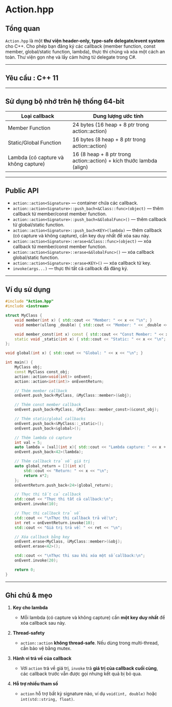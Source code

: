 # Action.hpp

## Tổng quan

`Action.hpp` là một **thư viện header-only, type-safe delegate/event system** cho C++.
Cho phép bạn đăng ký các callback (member function, const member, global/static function, lambda), thực thi chúng và xóa một cách an toàn. Thư viện gọn nhẹ và lấy cảm hứng từ delegate trong C#.

---

## Yêu cầu : C++ 11

---

## Sử dụng bộ nhớ trên hệ thống 64-bit

| Loại callback          | Dung lượng ước tính                                          |
| ---------------------- | ------------------------------------------------------------ |
| Member Function        | 24 bytes (16 heap + 8 ptr trong action::action)                      |
| Static/Global Function | 16 bytes (8 heap + 8 ptr trong action::action)                       |
| Lambda (có capture và không capture)    | 16 (8 heap + 8 ptr trong action::action) + kích thước lambda (align) |

---

## Public API

* `action::action<Signature>` — container chứa các callback.
* `action::action<Signature>::push_bach<&Class::func>(object)` — thêm callback từ member/const member function.
* `action::action<Signature>::push_bach<&GlobalFunc>()` — thêm callback từ global/static function.
* `action::action<Signature>::push_bach<KEY>(lambda)` — thêm callback (có capture và không capture), cần key duy nhất để xóa sau này.
* `action::action<Signature>::erase<&Class::func>(object)` — xóa callback từ member/const member function.
* `action::action<Signature>::erase<&GlobalFunc>()` — xóa callback global/static function.
* `action::action<Signature>::erase<KEY>()` — xóa callback từ key.
* `invoke(args...)` — thực thi tất cả callback đã đăng ký.

---

## Ví dụ sử dụng

```cpp
#include "Action.hpp"
#include <iostream>

struct MyClass {
    void member(int x) { std::cout << "Member: " << x << "\n"; }
    void member(ullong _double) { std::cout << "Member: " << _double << "\n"; }

    void member_const(int x) const { std::cout << "Const Member: " << x << "\n"; }
    static void _static(int x) { std::cout << "Static: " << x << "\n"; }
};

void global(int x) { std::cout << "Global: " << x << "\n"; }

int main() {
    MyClass obj;
    const MyClass const_obj;
    action::action<void(int)> onEvent;
    action::action<int(int)> onEventReturn;

    // Thêm member callback
    onEvent.push_back<MyClass, &MyClass::member>(&obj);

    // Thêm const member callback
    onEvent.push_back<MyClass, &MyClass::member_const>(&const_obj);

    // Thêm static/global callbacks
    onEvent.push_back<&MyClass::_static>();
    onEvent.push_back<&global>();

    // Thêm lambda có capture
    int val = 5;
    auto lambda = [val](int x){ std::cout << "Lambda capture: " << x + val << "\n"; };
    onEvent.push_back<42>(lambda);

    // Thêm callback trả về giá trị
    auto global_return = [](int x){ 
        std::cout << "Return: " << x << "\n"; 
        return x*2; 
    };
    onEventReturn.push_back<24>(global_return);

    // Thực thi tất cả callback
    std::cout << "Thực thi tất cả callback:\n";
    onEvent.invoke(10);

    // Thực thi callback trả về
    std::cout << "\nThực thi callback trả về:\n";
    int ret = onEventReturn.invoke(10);
    std::cout << "Giá trị trả về: " << ret << "\n";

    // Xóa callback bằng key
    onEvent.erase<MyClass, &MyClass::member>(&obj);
    onEvent.erase<42>();

    std::cout << "\nThực thi sau khi xóa một số callback:\n";
    onEvent.invoke(20);

    return 0;
}
```

---

## Ghi chú & mẹo

1. **Key cho lambda**

   * Mỗi lambda (có capture và không capture) cần **một key duy nhất** để xóa callback sau này.

2. **Thread-safety**

   * `action::action` **không thread-safe**. Nếu dùng trong multi-thread, cần bảo vệ bằng mutex.

3. **Hành vi trả về của callback**

   * Với `action` trả về giá trị, `invoke` trả **giá trị của callback cuối cùng**, các callback trước vẫn được gọi nhưng kết quả bị bỏ qua.

4. **Hỗ trợ nhiều tham số**

   * `action` hỗ trợ bất kỳ signature nào, ví dụ `void(int, double)` hoặc `int(std::string, float)`.
